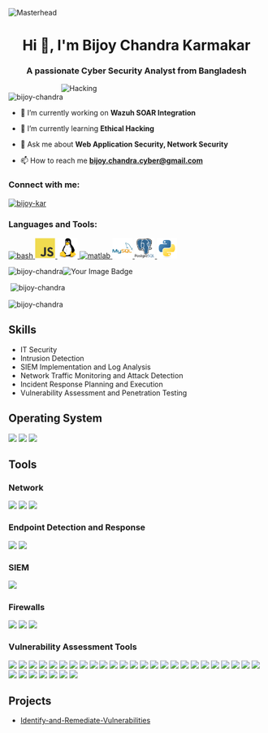 ![Masterhead](https://sqware.ai/images/pages/Cyber-Security-1.gif)

<h1 align="center">Hi 👋, I'm Bijoy Chandra Karmakar</h1>
<h3 align="center">A passionate Cyber Security Analyst from Bangladesh</h3>
<img align="right" alt="Hacking" width="400" src="https://64.media.tumblr.com/722fb07f13764fb24e8b3739d20c2c9c/ff7b7fd2c7453fa1-ff/s1280x1920/03f3388017974120a109da5a6c1df75b57c6dcf5.gifv">

<p align="left"> <img src="https://komarev.com/ghpvc/?username=bijoy-chandra&label=Profile%20views&color=0e75b6&style=flat" alt="bijoy-chandra" /> </p>

- 🔭 I’m currently working on **Wazuh SOAR Integration**

- 🌱 I’m currently learning **Ethical Hacking**

- 💬 Ask me about **Web Application Security, Network Security**

- 📫 How to reach me **bijoy.chandra.cyber@gmail.com**

<h3 align="left">Connect with me:</h3>
<p align="left">
<a href="https://linkedin.com/in/bijoy-kar" target="blank"><img align="center" src="https://raw.githubusercontent.com/rahuldkjain/github-profile-readme-generator/master/src/images/icons/Social/linked-in-alt.svg" alt="bijoy-kar" height="30" width="40" /></a>
</p>

<h3 align="left">Languages and Tools:</h3>
<p align="left"> <a href="https://www.gnu.org/software/bash/" target="_blank" rel="noreferrer"> <img src="https://www.vectorlogo.zone/logos/gnu_bash/gnu_bash-icon.svg" alt="bash" width="40" height="40"/> </a> <a href="https://developer.mozilla.org/en-US/docs/Web/JavaScript" target="_blank" rel="noreferrer"> <img src="https://raw.githubusercontent.com/devicons/devicon/master/icons/javascript/javascript-original.svg" alt="javascript" width="40" height="40"/> </a> <a href="https://www.linux.org/" target="_blank" rel="noreferrer"> <img src="https://raw.githubusercontent.com/devicons/devicon/master/icons/linux/linux-original.svg" alt="linux" width="40" height="40"/> </a> <a href="https://www.mathworks.com/" target="_blank" rel="noreferrer"> <img src="https://upload.wikimedia.org/wikipedia/commons/2/21/Matlab_Logo.png" alt="matlab" width="40" height="40"/> </a> <a href="https://www.mysql.com/" target="_blank" rel="noreferrer"> <img src="https://raw.githubusercontent.com/devicons/devicon/master/icons/mysql/mysql-original-wordmark.svg" alt="mysql" width="40" height="40"/> </a> <a href="https://www.postgresql.org" target="_blank" rel="noreferrer"> <img src="https://raw.githubusercontent.com/devicons/devicon/master/icons/postgresql/postgresql-original-wordmark.svg" alt="postgresql" width="40" height="40"/> </a> <a href="https://www.python.org" target="_blank" rel="noreferrer"> <img src="https://raw.githubusercontent.com/devicons/devicon/master/icons/python/python-original.svg" alt="python" width="40" height="40"/> </a> </p>

<p><img align="left" src="https://github-readme-stats.vercel.app/api/top-langs?username=bijoy-chandra&show_icons=true&locale=en&layout=compact" alt="bijoy-chandra" /></p>

<p><img src="https://tryhackme-badges.s3.amazonaws.com/bijoy0.png" alt="Your Image Badge" /></p>

<p>&nbsp;<img align="center" src="https://github-readme-stats.vercel.app/api?username=bijoy-chandra&show_icons=true&locale=en" alt="bijoy-chandra" /></p>

<p><img align="center" src="https://github-readme-streak-stats.herokuapp.com/?user=bijoy-chandra&" alt="bijoy-chandra" /></p>

## Skills
- IT Security
- Intrusion Detection
- SIEM Implementation and Log Analysis      
- Network Traffic Monitoring and Attack Detection 
- Incident Response Planning and Execution 
- Vulnerability Assessment and Penetration Testing

## Operating System
<div>
    <img src="https://img.shields.io/badge/Linux-black?style=for-the-badge&logoSize=150*250" />
    <img src="https://img.shields.io/badge/Ubuntu-red?style=for-the-badge&logoSize=150*250" />
    <img src="https://img.shields.io/badge/Windows-blue?style=for-the-badge&logoSize=150*250" />
</div>

## Tools

### Network
<div>
    <img src="https://img.shields.io/badge/-Wireshark-1679A7?&style=for-the-badge&logo=Wireshark&logoColor=white" />
    <img src="https://img.shields.io/badge/-Suricata-EF3B2D?&style=for-the-badge&logo=Suricata&logoColor=white" />
    <img src="https://img.shields.io/badge/-Zeek-777BB4?&style=for-the-badge&logo=Zeek&logoColor=white" />
</div>

### Endpoint Detection and Response
<div>
    <img src="https://img.shields.io/badge/Crowdstrike-red?style=for-the-badge&logoSize=150*250" />
    <img src="https://img.shields.io/badge/Cisco%20Secure%20Endpoint-violate?style=for-the-badge&logoSize=150*250" />
</div>

### SIEM
<div>
    <img src="https://img.shields.io/badge/wazuh-DarkCyan?style=for-the-badge&logoSize=150*250&color=%23008080" />
</div>

### Firewalls
<div>
    <img src="https://img.shields.io/badge/Cisco%20Firewall-%2300008B?style=for-the-badge&logoSize=150*250&color=%2300008B" />
    <img src="https://img.shields.io/badge/Paloalto-%23D2691E?style=for-the-badge&logoSize=150*250&color=%23D2691E" />
    <img src="https://img.shields.io/badge/WAF%20(F5)-%2348D1CC?style=for-the-badge&logoSize=150*250&color=%2348D1CC" />
</div>

### Vulnerability Assessment Tools
<div>
    <img src="https://img.shields.io/badge/Amass-%238B008B?style=for-the-badge&logoSize=150*250&color=%238B008B" />
    <img src="https://img.shields.io/badge/Subfinder-%2332CD32?style=for-the-badge&logoSize=150*250&color=%2332CD32" />
    <img src="https://img.shields.io/badge/Assetfinder-%230000FF?style=for-the-badge&logoSize=150*250&color=%230000FF" />
    <img src="https://img.shields.io/badge/Sublister-%23BC8F8F?style=for-the-badge&logoSize=150*250&color=%23BC8F8F" />
    <img src="https://img.shields.io/badge/Subbrute-%23B8860B?style=for-the-badge&logoSize=150*250&color=%23B8860B" />
    <img src="https://img.shields.io/badge/Gau-%23A52A2A?style=for-the-badge&logoSize=150*250&color=%23A52A2A" />
    <img src="https://img.shields.io/badge/Katana-%23708090?style=for-the-badge&logoSize=150*250&color=%23708090" />
    <img src="https://img.shields.io/badge/GF-%23000000?style=for-the-badge&logoSize=150*250&color=%23000000" />
    <img src="https://img.shields.io/badge/Gospider-%23800000?style=for-the-badge&logoSize=150*250&color=%23800000" />
    <img src="https://img.shields.io/badge/Paramspider-%237B68EE?style=for-the-badge&logoSize=150*250&color=%237B68EE" />
    <img src="https://img.shields.io/badge/ffuf-%231E90FF?style=for-the-badge&logoSize=150*250&color=%231E90FF" />
    <img src="https://img.shields.io/badge/qsreplace-%234682B4?style=for-the-badge&logoSize=150*250&color=%231E90FF" />
    <img src="https://img.shields.io/badge/feroxbuster-%2300FFFF?style=for-the-badge&logoSize=150*250&color=%2300FFFF" />
    <img src="https://img.shields.io/badge/dirbuster-%23228B22?style=for-the-badge&logoSize=150*250&color=%23228B22" />
    <img src="https://img.shields.io/badge/wafoof-%238B008B?style=for-the-badge&logoSize=150*250&color=%238B008B" />
    <img src="https://img.shields.io/badge/naabu-%23FF6347?style=for-the-badge&logoSize=150*250&color=%23FF6347" />
    <img src="https://img.shields.io/badge/Arjun-%23FFA500?style=for-the-badge&logoSize=150*250&color=%23FFA500" />
    <img src="https://img.shields.io/badge/Subzy-%23BDB76B?style=for-the-badge&logoSize=150*250&color=%23BDB76B" />
    <img src="https://img.shields.io/badge/sub404-%23DC143C?style=for-the-badge&logoSize=150*250&color=%23DC143C" />
    <img src="https://img.shields.io/badge/subjack-%23663399?style=for-the-badge&logoSize=150*250&color=%23663399" />
    <img src="https://img.shields.io/badge/sqlmap-%238B0000?style=for-the-badge&logoSize=150*250&color=%238B0000" />
    <img src="https://img.shields.io/badge/xsstrike-%2300008B?style=for-the-badge&logoSize=150*250&color=%2300008B" />
    <img src="https://img.shields.io/badge/xsscon-%23800000?style=for-the-badge&logoSize=150*250&color=%23800000" />
    <img src="https://img.shields.io/badge/dalfox-%23000000?style=for-the-badge&logoSize=150*250&color=%23000000" />
    <img src="https://img.shields.io/badge/nuclei-%238B0000?style=for-the-badge&logoSize=150*250&color=%238B0000" />
    <img src="https://img.shields.io/badge/headi-%23FFA500?style=for-the-badge&logoSize=150*250&color=%23FFA500" />
    <img src="https://img.shields.io/badge/Burpsuite-%234B0082?style=for-the-badge&logoSize=150*250&color=%234B0082" />
    <img src="https://img.shields.io/badge/Nessus-%23006400?style=for-the-badge&logoSize=150*250&color=%23006400" />
    <img src="https://img.shields.io/badge/OWASP%20ZAP-%23191970?style=for-the-badge&logoSize=150*250&color=%23191970" />
    <img src="https://img.shields.io/badge/Metasploit-%23800000?style=for-the-badge&logoSize=150*250&color=%23800000" />
    <img src="https://img.shields.io/badge/nmap-%23000000?style=for-the-badge&logoSize=150*250&color=%23000000" />
    <img src="https://img.shields.io/badge/netcat-%2300008B?style=for-the-badge&logoSize=150*250&color=%2300008B" />
    
</div>

## Projects
- <a href="https://github.com/bijoy-chandra/Identify-and-Remediate-Vulnerabilities"> Identify-and-Remediate-Vulnerabilities </a>
